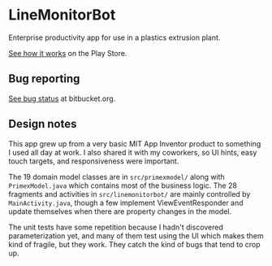 # LineMonitorBot
Enterprise productivity app for use in a plastics extrusion plant. 

[See how it works](https://play.google.com/store/apps/details?id=com.kovaciny.linemonitorbot) on the Play Store.

## Bug reporting
[See bug status]( https://bitbucket.org/Noumenon72/linemonitorbot/issues?status=new&status=open&sort=-priority) at bitbucket.org.

## Design notes
This app grew up from a very basic MIT App Inventor product to something I used all day at work. I also shared it with my coworkers, so UI hints, easy touch targets, and responsiveness were important.

The 19 domain model classes are in `src/primexmodel/` along with `PrimexModel.java` which contains most of the business logic. The 28 fragments and activities in `src/linemonitorbot/` are mainly controlled by `MainActivity.java`, though a few implement ViewEventResponder and update themselves when there are property changes in the model.

The unit tests have some repetition because I hadn't discovered parameterization yet, and many of them test using the UI which makes them kind of fragile, but they work. They catch the kind of bugs that tend to crop up.
